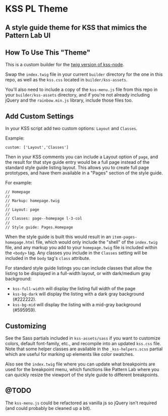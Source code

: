 # KSS PL Theme

## A style guide theme for KSS that mimics the Pattern Lab UI

## How To Use This "Theme"

This is a custom builder for the [twig version of kss-node](https://github.com/kss-node/kss-twig).

Swap the `index.twig` file in your current `builder` directory for the one in this repo, as well as the `kss.css` located in `builder/kss-assets`.

You'll also need to include a copy of the `kss-menu.js` file from this repo in your `builder/kss-assets` directory, and if you're not already including jQuery and the `rainbow.min.js` library, include those files too. 

## Add Custom Settings

In your KSS script add two custom options: `Layout` and `Classes`. 

Example:

```
custom: ['Layout','Classes']

```

Then in your KSS comments you can include a Layout option of `page`, and the result for that stye guide entry would be a full page instead of the standard style guide listing layout. This allows you to create full page prototypes, and have them available in a "Pages" section of the style guide.

For example:

```
// Homepage
//
// Markup: homepage.twig
//
// Layout: page
//
// Classes: page--homepage l-3-col
//
// Style guide: Pages.Homepage
```

When the style guide is built this would result in an `item-pages-homepage.html` file, which would only include the "shell" of the `index.twig` file, and any markup you add to your `homepage.twig` file is included within the `<body>` tag. Any classes you include in the `Classes` setting will be included in the `body` tag's `class` attribute.

For standard style guide listings you can include classes that allow the listing to be displayed in a full-width layout, or with dark/medium gray background:

- `kss-full-width` will display the listing full width of the page
- `kss-bg-dark` will display the listing with a dark gray background (#222222).
- `kss-bg-mid` will display the listing with a mid-gray background (#595959).

## Customizing

See the Sass partials included in `kss-assets/sass` if you want to customize colors, default font-family, etc., and recompile into an updated `kss.css` file. Note that some helper classes are available in the `_kss-helpers.scss` partial which are useful for marking up elements like color swatches.

Also see the `index.twig` file where you can update what breakpoints are used for the breakpoint menu, which functions like Pattern Lab where you can quickly resize the viewport of the style guide to different breakpoints.

## @TODO

The `kss-menu.js` could be refactored as vanilla js so jQuery isn't required (and could probably be cleaned up a bit).
